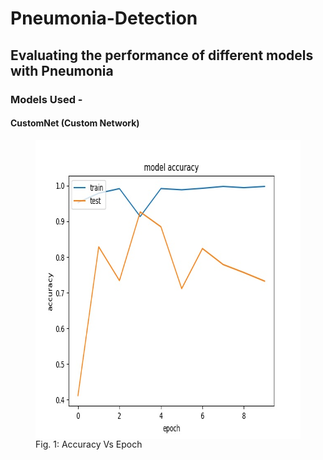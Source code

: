 # Pneumonia-Detection
## Evaluating the performance of different models with Pneumonia
### Models Used -
#### CustomNet (Custom Network)
<html>

   <figure>
    <img width="640" height="478" src="https://github.com/yohan9655/Pneumonia-Detection/blob/master/graphs/InceptionAccVsEpoch.jpeg" align="middle">
    <figcaption>Fig. 1: Accuracy Vs Epoch</figcaption>
  </figure>

 </html>
